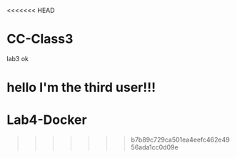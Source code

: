 <<<<<<< HEAD
# CC-Class3
lab3
ok


hello I'm the third user!!!
=======
# Lab4-Docker
>>>>>>> b7b89c729ca501ea4eefc462e4956ada1cc0d09e
